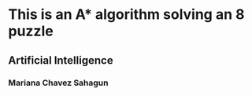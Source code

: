 # This is an A* algorithm solving an 8 puzzle
## Artificial Intelligence
### Mariana Chavez Sahagun
